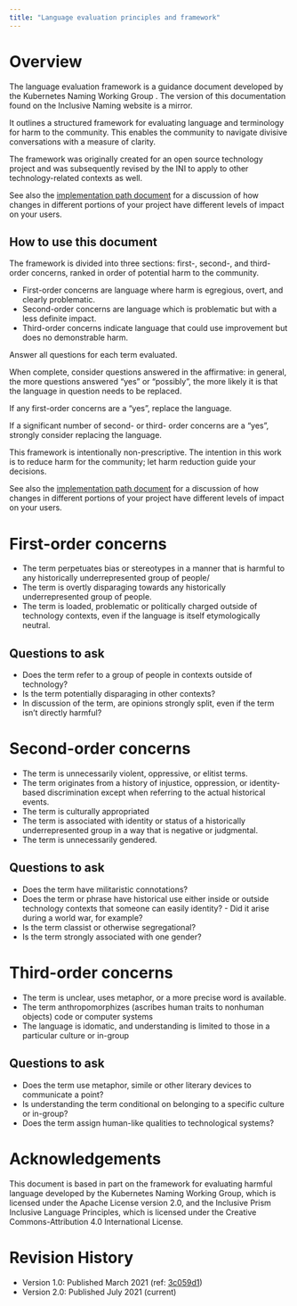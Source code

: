 ```yaml
---
title: "Language evaluation principles and framework"
---
```



# Overview 

The language evaluation framework is a guidance document developed by the Kubernetes Naming Working Group . The version of this documentation found on the Inclusive Naming website is a mirror.

It outlines a structured framework for evaluating language and terminology for harm to the community. This enables the community to navigate divisive conversations with a measure of clarity.

The framework was originally created for an open source technology project and was subsequently revised by the INI to apply to other technology-related contexts as well.

See also the 
[implementation path document](/language/implementation-path) for a discussion of how changes in different portions of your project have different levels of impact on your users.

## How to use this document

The framework is divided into three sections: first-, second-, and third-order concerns, ranked in order of potential harm to the community.

- First-order concerns are language where harm is egregious, overt, and clearly problematic. 
- Second-order concerns are language which is problematic but with a less definite impact. 
- Third-order concerns indicate language that could use improvement but does no demonstrable harm.

Answer all questions for each term evaluated.

When complete, consider questions answered in the affirmative: in general, the more questions answered “yes” or “possibly”, the more likely it is that the language in question needs to be replaced.

If any first-order concerns are a “yes”, replace the language.

If a significant number of second- or third- order concerns are a “yes”, strongly consider replacing the language.

This framework is intentionally non-prescriptive. The intention in this work is to reduce harm for the community; let harm reduction guide your decisions.

See also the 
[implementation path document](/language/implementation-path) for a discussion of how changes in different portions of your project have different levels of impact on your users.

# First-order concerns

- The term perpetuates bias or stereotypes in a manner that is harmful to any historically underrepresented group of people/
- The term is overtly disparaging towards any historically underrepresented group of people. 
- The term is loaded, problematic or politically charged outside of technology contexts, even if the language is itself etymologically neutral.

## Questions to ask

- Does the term refer to a group of people in contexts outside of technology?
- Is the term potentially disparaging in other contexts? 
- In discussion of the term, are opinions strongly split, even if the term isn’t directly harmful?


# Second-order concerns

- The term is unnecessarily violent, oppressive, or elitist terms.
- The term originates from a history of injustice, oppression, or identity-based discrimination except when referring to the actual historical events.
- The term is culturally appropriated
- The term is associated with identity or status of a historically underrepresented group in a way that is negative or judgmental.
- The term is unnecessarily gendered.

## Questions to ask

- Does the term have militaristic connotations? 
- Does the term or phrase have historical use either inside or outside technology contexts that someone can easily identity? - Did it arise during a world war, for example?
- Is the term classist or otherwise segregational? 
- Is the term strongly associated with one gender?

# Third-order concerns 

- The term is unclear, uses metaphor, or a more precise word is available.
- The term anthropomorphizes (ascribes human traits to nonhuman objects) code or computer systems
- The language is idomatic, and understanding is limited to those in a particular culture or in-group

## Questions to ask

- Does the term use metaphor, simile or other literary devices to communicate a point?
- Is understanding the term conditional on belonging to a specific culture or in-group? 
- Does the term assign human-like qualities to technological systems? 


# Acknowledgements

This document is based in part on the framework for evaluating harmful language developed by the Kubernetes Naming Working Group, which is licensed under the Apache License version 2.0, and the Inclusive Prism Inclusive Language Principles, which is licensed under the Creative Commons-Attribution 4.0 International License.

# Revision History

- Version 1.0: Published March 2021 (ref: [3c059d1](https://github.com/inclusivenaming/website/commit/3c059d1dd24314667020d3999dba3b39f984507a#diff-9add49ad552e99fd7a5d06ed8864370fa7741f579a20501cb42ccea428fee22e))
- Version 2.0: Published July 2021 (current)
